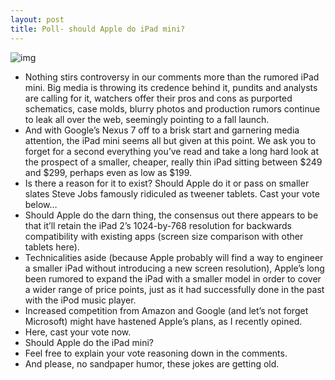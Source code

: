 ```yaml
---
layout: post
title: Poll- should Apple do iPad mini?
---
```

![img](http://media.idownloadblog.com/wp-content/uploads/2012/07/iPad-and-iPad-mini-MacStories.jpg)
* Nothing stirs controversy in our comments more than the rumored iPad mini. Big media is throwing its credence behind it, pundits and analysts are calling for it, watchers offer their pros and cons as purported schematics, case molds, blurry photos and production rumors continue to leak all over the web, seemingly pointing to a fall launch.
* And with Google’s Nexus 7 off to a brisk start and garnering media attention, the iPad mini seems all but given at this point. We ask you to forget for a second everything you’ve read and take a long hard look at the prospect of a smaller, cheaper, really thin iPad sitting between $249 and $299, perhaps even as low as $199.
* Is there a reason for it to exist? Should Apple do it or pass on smaller slates Steve Jobs famously ridiculed as tweener tablets. Cast your vote below…
* Should Apple do the darn thing, the consensus out there appears to be that it’ll retain the iPad 2’s 1024-by-768 resolution for backwards compatibility with existing apps (screen size comparison with other tablets here).
* Technicalities aside (because Apple probably will find a way to engineer a smaller iPad without introducing a new screen resolution), Apple’s long been rumored to expand the iPad with a smaller model in order to cover a wider range of price points, just as it had successfully done in the past with the iPod music player.
* Increased competition from Amazon and Google (and let’s not forget Microsoft) might have hastened Apple’s plans, as I recently opined.
* Here, cast your vote now.
* Should Apple do the iPad mini?
* Feel free to explain your vote reasoning down in the comments.
* And please, no sandpaper humor, these jokes are getting old.

